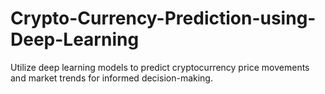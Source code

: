 # Crypto-Currency-Prediction-using-Deep-Learning
Utilize deep learning models to predict cryptocurrency price movements and market trends for informed decision-making.
